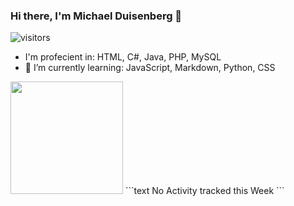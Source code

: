 ### Hi there, I'm Michael Duisenberg 👋
![visitors](https://visitor-badge.glitch.me/badge?page_id=${MrDuise}.${your.repo.id})

- I'm profecient in: HTML, C#, Java, PHP, MySQL
- 🌱 I’m currently learning: JavaScript, Markdown, Python, CSS
<!--
**MrDuise/MrDuise** is a ✨ _special_ ✨ repository because its `README.md` (this file) appears on your GitHub profile.

Here are some ideas to get you started:

- 🔭 I’m currently working on ...

- 👯 I’m looking to collaborate on ...
- 🤔 I’m looking for help with ...
- 💬 Ask me about ...
- 📫 How to reach me: ...
- 😄 Pronouns: ...
- ⚡ Fun fact: ...
-->

<img height="180em" src="https://github-readme-stats.vercel.app/api/top-langs/?username=MrDuise&show_icons=true&hide_border=true&&count_private=true&include_all_commits=true" />
<!--START_SECTION:waka-->
```text
No Activity tracked this Week
```
<!--END_SECTION:waka-->
